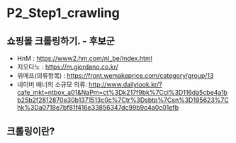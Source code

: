 # P2_Step1_crawling

## 쇼핑몰 크롤링하기. - 후보군
- HnM : https://www2.hm.com/nl_be/index.html
- 지오다노 : https://m.giordano.co.kr/
- 위메프(의류항목) : https://front.wemakeprice.com/category/group/13
- 네이버 배너의 소규모 의류: http://www.dailylook.kr/?cafe_mkt=ntbox_a01&NaPm=ct%3Dk217f9bk%7Cci%3D116da5cbe4a1bb25b2f2812870e30b1371513c0c%7Ctr%3Dsbtp%7Csn%3D195623%7Chk%3Da0718e7bf81f416e33856347dc99b9c4a0c01efb

## 크롤링이란?
